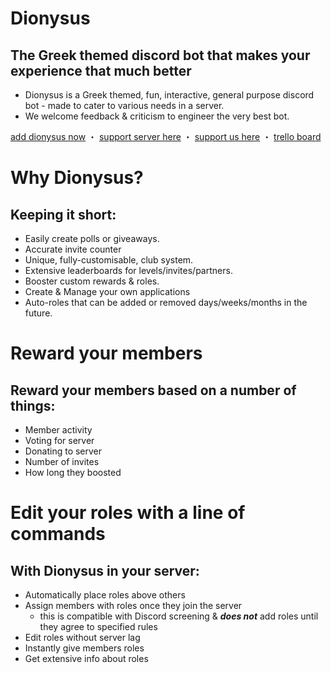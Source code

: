 # Dionysus
## The Greek themed discord bot that makes your experience that much better

- Dionysus is a Greek themed, fun, interactive, general purpose discord bot - made to cater to various needs in a server.
- We welcome feedback & criticism to engineer the very best bot.

[add dionysus now](https://discord.com/oauth2/authorize?client_id=437447118127366154&permissions=0&scope=bot) ・ [support server here](https://discord.gg/JHkhnzDvWG) ・ [support us here](https://donatebot.io/checkout/521325637558861825) ・ [trello board](https://trello.com/b/Y86Q7qKA/dionysus-bot)

# Why Dionysus?
## Keeping it short:

-  Easily create polls or giveaways.
-  Accurate invite counter
-  Unique, fully-customisable, club system.
-  Extensive leaderboards for levels/invites/partners.
-  Booster custom rewards & roles.
-  Create & Manage your own applications
-  Auto-roles that can be added or removed days/weeks/months in the future.

# Reward your members
## Reward your members based on a number of things:

-  Member activity
-  Voting for server
-  Donating to server
-  Number of invites
-  How long they boosted

# Edit your roles with a line of commands

## With Dionysus in your server:

- Automatically place roles above others
- Assign members with roles once they join the server
    -  this is compatible with Discord screening & **_does not_** add roles until they agree to specified rules
- Edit roles without server lag
- Instantly give members roles
- Get extensive info about roles
